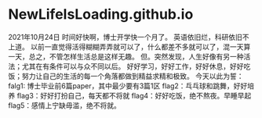 # NewLifeIsLoading.github.io
2021年10月24日
时间好快啊，博士开学快一个月了。
英语依旧烂，科研依旧不上道。
以前一直觉得活得糊糊弄弄就可以了，什么都差不多就可以了，混一天算一天，总之，不管怎样生活总是这样无趣。
但。突然发现，人生好像有另一种活法；尤其在有条件可以与众不同以后。
好好学习，好好工作，好好休息，好好吃饭；努力让自己的生活的每一个角落都做到精益求精和极致。
今天以此为誓：
falg1: 博士毕业前6篇paper，其中最少要有3篇1区
flag2：乓乓球和跳舞，好好培养
flag3：好好打扮自己，每天都不将就
flag4：好好吃饭，绝不熬夜。早睡早起
flag5：感情上宁缺毋滥，绝不将就。



